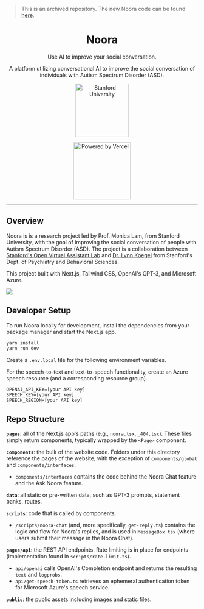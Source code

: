 > This is an archived repository. The new Noora code can be found [here](https://github.com/stanford-oval/noora).

<p align="center">
    <h1 align="center"><b>Noora</b></h1>
    <p align="center">Use AI to improve your social conversation.</p>
    <p align="center">
    A platform utilizing conversational AI to improve the social conversation of individuals with Autism Spectrum Disorder (ASD).
    </p>
    <p align="center" style="align: center;">
        <a href="https://stanford.edu" target="_blank">
            <img src="./public/img/logos/stanford/university.png" width="140px" alt="Stanford University" />
        </a>
    </p>
    <p align="center" style="align: center;">
        <a href="https://vercel.com/?utm_source=[stanford-oval]&utm_campaign=oss" target="_blank">
            <img src="./public/img/logos/vercel/powered-by.svg" width="150px" alt="Powered by Vercel" />
        </a>
    </p>
</p>

<hr />

## Overview

Noora is is a research project led by Prof. Monica Lam, from Stanford University, with the goal of improving the social conversation of people with Autism Spectrum Disorder (ASD). The project is a collaboration between <a href="https://oval.cs.stanford.edu" target="_blank">Stanford's Open Virtual Assistant Lab</a> and <a href="https://profiles.stanford.edu/lynn-koegel" target="_blank">Dr. Lynn Koegel</a> from Stanford's Dept. of Psychiatry and Behavioral Sciences.

<!-- Dr. Koegel's intervention method, pivotal response training, has been shown to help individuals make friends, have romantic relationships, collaborate in the workplace, and engage in leisure activities. Because pivotal response training's applicability is restricted by the lack of trained professionals, Noora's goal is to automate the intervention, the success of which can have a great impact on society, as 1 in 54 children is currently diagnosed with ASD.  -->

This project built with Next.js, Tailwind CSS, OpenAI's GPT-3, and Microsoft Azure.

<a href="http://noora.stanford.edu" target="_blank"><img src="./public/img/other/preview.png" /></a>


## Developer Setup

To run Noora locally for development, install the dependencies from your package manager and start the Next.js app.

```bash
yarn install
yarn run dev
```

Create a `.env.local` file for the following environment variables. 

For the speech-to-text and text-to-speech functionality, create an Azure speech resource (and a corresponding resource group).

```
OPENAI_API_KEY=[your API key]
SPEECH_KEY=[your API key]
SPEECH_REGION=[your API key]
```

## Repo Structure

**`pages`**: all of the Next.js app's paths (e.g., `noora.tsx`, `_404.tsx`). These files simply return components, typically wrapped by the `<Page>` component.

**`components`**: the bulk of the website code. Folders under this directory reference the pages of the website, with the exception of `components/global` and `components/interfaces`.
- `components/interfaces` contains the code behind the Noora Chat feature and the Ask Noora feature.

**`data`**: all static or pre-written data, such as GPT-3 prompts, statement banks, routes.

**`scripts`**: code that is called by components.
- `/scripts/noora-chat` (and, more specifically, `get-reply.ts`) contains the logic and flow for Noora's replies, and is used in `MessageBox.tsx` (where users submit their message in the Noora Chat). 

**`pages/api`**: the REST API endpoints. Rate limiting is in place for endpoints (implementation found in `scripts/rate-limit.ts`). 
- `api/openai` calls OpenAI's Completion endpoint and returns the resulting `text` and `logprobs`. 
- `api/get-speech-token.ts` retrieves an ephemeral authentication token for Microsoft Azure's speech service.

**`public`**: the public assets including images and static files.
